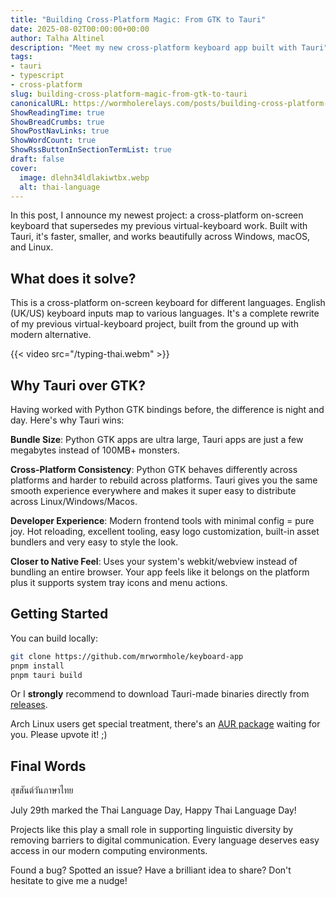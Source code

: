 ```yaml
---
title: "Building Cross-Platform Magic: From GTK to Tauri"
date: 2025-08-02T00:00:00+00:00
author: Talha Altinel
description: "Meet my new cross-platform keyboard app built with Tauri"
tags:
- tauri
- typescript
- cross-platform
slug: building-cross-platform-magic-from-gtk-to-tauri
canonicalURL: https://wormholerelays.com/posts/building-cross-platform-magic-from-gtk-to-tauri
ShowReadingTime: true
ShowBreadCrumbs: true
ShowPostNavLinks: true
ShowWordCount: true
ShowRssButtonInSectionTermList: true
draft: false
cover:
  image: dlehn34ldlakiwtbx.webp
  alt: thai-language
---
```


In this post, I announce my newest project: a cross-platform on-screen keyboard that supersedes my previous virtual-keyboard work. Built with Tauri, it's faster, smaller, and works beautifully across Windows, macOS, and Linux.

## What does it solve?

This is a cross-platform on-screen keyboard for different languages. English (UK/US) keyboard inputs map to various languages. It's a complete rewrite of my previous virtual-keyboard project, built from the ground up with modern alternative.

{{< video src="/typing-thai.webm" >}}

## Why Tauri over GTK?

Having worked with Python GTK bindings before, the difference is night and day. Here's why Tauri wins:

**Bundle Size**: Python GTK apps are ultra large, Tauri apps are just a few megabytes instead of 100MB+ monsters.

**Cross-Platform Consistency**: Python GTK behaves differently across platforms and harder to rebuild across platforms. Tauri gives you the same smooth experience everywhere and makes it super easy to distribute across Linux/Windows/Macos.

**Developer Experience**: Modern frontend tools with minimal config = pure joy. Hot reloading, excellent tooling, easy logo customization, built-in asset bundlers and very easy to style the look.

**Closer to Native Feel**: Uses your system's webkit/webview instead of bundling an entire browser. Your app feels like it belongs on the platform plus it supports system tray icons and menu actions.

## Getting Started

You can build locally:
```bash
git clone https://github.com/mrwormhole/keyboard-app
pnpm install
pnpm tauri build
```

Or I **strongly** recommend to download Tauri-made binaries directly from [releases](https://github.com/mrwormhole/keyboard-app/releases).

Arch Linux users get special treatment, there's an [AUR package](https://aur.archlinux.org/packages/keyboard-app) waiting for you. Please upvote it! ;)


## Final Words

สุขสันต์วันภาษาไทย

July 29th marked the Thai Language Day, Happy Thai Language Day! 



Projects like this play a small role in supporting linguistic diversity by removing barriers to digital communication. Every language deserves easy access in our modern computing environments.

Found a bug? Spotted an issue? Have a brilliant idea to share? Don't hesitate to give me a nudge!
